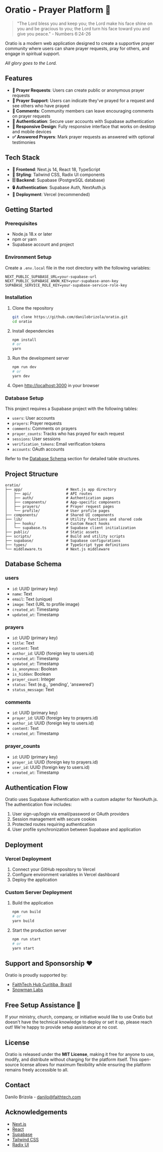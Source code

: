 # Oratio - Prayer Platform 🙏

> "The Lord bless you and keep you; the Lord make his face shine on you and be gracious to you; the Lord turn his face toward you and give you peace." - Numbers 6:24-26

Oratio is a modern web application designed to create a supportive prayer community where users can share prayer requests, pray for others, and engage in spiritual support.

*All glory goes to the Lord.*

## Features

- **🙏 Prayer Requests**: Users can create public or anonymous prayer requests
- **💖 Prayer Support**: Users can indicate they've prayed for a request and see others who have prayed
- **💬 Comments**: Community members can leave encouraging comments on prayer requests
- **🔐 Authentication**: Secure user accounts with Supabase authentication
- **📱 Responsive Design**: Fully responsive interface that works on desktop and mobile devices
- **✅ Answered Prayers**: Mark prayer requests as answered with optional testimonies

## Tech Stack

- **🔧 Frontend**: Next.js 14, React 18, TypeScript
- **🎨 Styling**: Tailwind CSS, Radix UI components
- **🗄️ Backend**: Supabase (PostgreSQL database)
- **🔒 Authentication**: Supabase Auth, NextAuth.js
- **🚀 Deployment**: Vercel (recommended)

## Getting Started

### Prerequisites

- Node.js 18.x or later
- npm or yarn
- Supabase account and project

### Environment Setup

Create a `.env.local` file in the root directory with the following variables:

```
NEXT_PUBLIC_SUPABASE_URL=your-supabase-url
NEXT_PUBLIC_SUPABASE_ANON_KEY=your-supabase-anon-key
SUPABASE_SERVICE_ROLE_KEY=your-supabase-service-role-key
```

### Installation

1. Clone the repository
   ```bash
   git clone https://github.com/danilobrizola/oratio.git
   cd oratio
   ```

2. Install dependencies
   ```bash
   npm install
   # or
   yarn
   ```

3. Run the development server
   ```bash
   npm run dev
   # or
   yarn dev
   ```

4. Open [http://localhost:3000](http://localhost:3000) in your browser

### Database Setup

This project requires a Supabase project with the following tables:

- `users`: User accounts
- `prayers`: Prayer requests
- `comments`: Comments on prayers
- `prayer_counts`: Tracks who has prayed for each request
- `sessions`: User sessions
- `verification_tokens`: Email verification tokens
- `accounts`: OAuth accounts

Refer to the [Database Schema](#database-schema) section for detailed table structures.

## Project Structure

```
oratio/
├── app/                    # Next.js app directory
│   ├── api/                # API routes
│   ├── auth/               # Authentication pages
│   ├── components/         # App-specific components
│   ├── prayers/            # Prayer request pages
│   └── profile/            # User profile pages
├── components/             # Shared UI components
├── lib/                    # Utility functions and shared code
│   ├── hooks/              # Custom React hooks
│   └── supabase.ts         # Supabase client initialization
├── public/                 # Static assets
├── scripts/                # Build and utility scripts
├── supabase/               # Supabase configurations
├── types/                  # TypeScript type definitions
└── middleware.ts           # Next.js middleware
```

## Database Schema

### users
- `id`: UUID (primary key)
- `name`: Text
- `email`: Text (unique)
- `image`: Text (URL to profile image)
- `created_at`: Timestamp
- `updated_at`: Timestamp

### prayers
- `id`: UUID (primary key)
- `title`: Text
- `content`: Text
- `author_id`: UUID (foreign key to users.id)
- `created_at`: Timestamp
- `updated_at`: Timestamp
- `is_anonymous`: Boolean
- `is_hidden`: Boolean
- `prayer_count`: Integer
- `status`: Text (e.g., 'pending', 'answered')
- `status_message`: Text

### comments
- `id`: UUID (primary key)
- `prayer_id`: UUID (foreign key to prayers.id)
- `author_id`: UUID (foreign key to users.id)
- `content`: Text
- `created_at`: Timestamp

### prayer_counts
- `id`: UUID (primary key)
- `prayer_id`: UUID (foreign key to prayers.id)
- `user_id`: UUID (foreign key to users.id)
- `created_at`: Timestamp

## Authentication Flow

Oratio uses Supabase Authentication with a custom adapter for NextAuth.js. The authentication flow includes:

1. User sign-up/login via email/password or OAuth providers
2. Session management with secure cookies
3. Protected routes requiring authentication
4. User profile synchronization between Supabase and application

## Deployment

### Vercel Deployment

1. Connect your GitHub repository to Vercel
2. Configure environment variables in Vercel dashboard
3. Deploy the application

### Custom Server Deployment

1. Build the application
   ```bash
   npm run build
   # or
   yarn build
   ```

2. Start the production server
   ```bash
   npm run start
   # or
   yarn start
   ```

## Support and Sponsorship ❤️

Oratio is proudly supported by:

- [FaithTech Hub Curitiba, Brazil](https://faithtech.com/city/curitiba/)
- [Snowman Labs](https://snowmanlabs.com)

## Free Setup Assistance 🤝

If your ministry, church, company, or initiative would like to use Oratio but doesn't have the technical knowledge to deploy or set it up, please reach out! We're happy to provide setup assistance at no cost.

## License

Oratio is released under the **MIT License**, making it free for anyone to use, modify, and distribute without charging for the platform itself. This open-source license allows for maximum flexibility while ensuring the platform remains freely accessible to all.

## Contact

Danilo Brizola - [danilo@faithtech.com](mailto:danilo@faithtech.com)

## Acknowledgements

- [Next.js](https://nextjs.org/)
- [React](https://reactjs.org/)
- [Supabase](https://supabase.io/)
- [Tailwind CSS](https://tailwindcss.com/)
- [Radix UI](https://www.radix-ui.com/)
